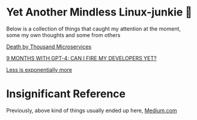 # Yet Another Mindless Linux-junkie :zany_face:

Below is a collection of things that caught my attention at the moment, some my own thoughts and some from others

[Death by Thousand Microservices](https://renegadeotter.com/2023/09/10/death-by-a-thousand-microservices.html)

[9 MONTHS WITH GPT-4: CAN I FIRE MY DEVELOPERS YET?](https://blog.boot.dev/computer-science/ai-taking-programming-jobs/)

[Less is exponentially more](https://commandcenter.blogspot.com/2012/06/less-is-exponentially-more.html)

# Insignificant Reference

Previously, above kind of things usually ended up here, [Medium.com](https://medium.com/@seantywork) 
